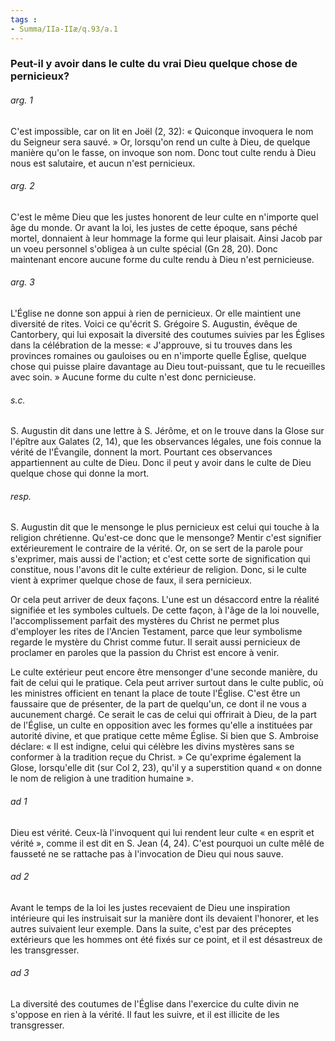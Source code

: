 ```yaml
---
tags : 
- Summa/IIa-IIæ/q.93/a.1
---
```


### Peut-il y avoir dans le culte du vrai Dieu quelque chose de pernicieux?

###### arg. 1
C'est impossible, car on lit en Joël (2, 32): « Quiconque invoquera le nom du Seigneur sera sauvé. » Or, lorsqu'on rend un culte à Dieu, de quelque manière qu'on le fasse, on invoque son nom. Donc tout culte rendu à Dieu nous est salutaire, et aucun n'est pernicieux. 

###### arg. 2
C'est le même Dieu que les justes honorent de leur culte en n'importe quel âge du monde. Or avant la loi, les justes de cette époque, sans péché mortel, donnaient à leur hommage la forme qui leur plaisait. Ainsi Jacob par un voeu personnel s'obligea à un culte spécial (Gn 28, 20). Donc maintenant encore aucune forme du culte rendu à Dieu n'est pernicieuse. 

###### arg. 3
L'Église ne donne son appui à rien de pernicieux. Or elle maintient une diversité de rites. Voici ce qu'écrit S. Grégoire S. Augustin, évêque de Cantorbery, qui lui exposait la diversité des coutumes suivies par les Églises dans la célébration de la messe: « J'approuve, si tu trouves dans les provinces romaines ou gauloises ou en n'importe quelle Église, quelque chose qui puisse plaire davantage au Dieu tout-puissant, que tu le recueilles avec soin. » Aucune forme du culte n'est donc pernicieuse. 

###### s.c.
S. Augustin dit dans une lettre à S. Jérôme, et on le trouve dans la Glose sur l'épître aux Galates (2, 14), que les observances légales, une fois connue la vérité de l'Évangile, donnent la mort. Pourtant ces observances appartiennent au culte de Dieu. Donc il peut y avoir dans le culte de Dieu quelque chose qui donne la mort. 

###### resp.
S. Augustin dit que le mensonge le plus pernicieux est celui qui touche à la religion chrétienne. Qu'est-ce donc que le mensonge? Mentir c'est signifier extérieurement le contraire de la vérité. Or, on se sert de la parole pour s'exprimer, mais aussi de l'action; et c'est cette sorte de signification qui constitue, nous l'avons dit le culte extérieur de religion. Donc, si le culte vient à exprimer quelque chose de faux, il sera pernicieux. 

Or cela peut arriver de deux façons. L'une est un désaccord entre la réalité signifiée et les symboles cultuels. De cette façon, à l'âge de la loi nouvelle, l'accomplissement parfait des mystères du Christ ne permet plus d'employer les rites de l'Ancien Testament, parce que leur symbolisme regarde le mystère du Christ comme futur. Il serait aussi pernicieux de proclamer en paroles que la passion du Christ est encore à venir. 

Le culte extérieur peut encore être mensonger d'une seconde manière, du fait de celui qui le pratique. Cela peut arriver surtout dans le culte public, où les ministres officient en tenant la place de toute l'Église. C'est être un faussaire que de présenter, de la part de quelqu'un, ce dont il ne vous a aucunement chargé. Ce serait le cas de celui qui offrirait à Dieu, de la part de l'Église, un culte en opposition avec les formes qu'elle a instituées par autorité divine, et que pratique cette même Église. Si bien que S. Ambroise déclare: « Il est indigne, celui qui célèbre les divins mystères sans se conformer à la tradition reçue du Christ. » Ce qu'exprime également la Glose, lorsqu'elle dit (sur Col 2, 23), qu'il y a superstition quand « on donne le nom de religion à une tradition humaine ». 

###### ad 1
Dieu est vérité. Ceux-là l'invoquent qui lui rendent leur culte « en esprit et vérité », comme il est dit en S. Jean (4, 24). C'est pourquoi un culte mêlé de fausseté ne se rattache pas à l'invocation de Dieu qui nous sauve. 

###### ad 2
Avant le temps de la loi les justes recevaient de Dieu une inspiration intérieure qui les instruisait sur la manière dont ils devaient l'honorer, et les autres suivaient leur exemple. Dans la suite, c'est par des préceptes extérieurs que les hommes ont été fixés sur ce point, et il est désastreux de les transgresser. 

###### ad 3
La diversité des coutumes de l'Église dans l'exercice du culte divin ne s'oppose en rien à la vérité. Il faut les suivre, et il est illicite de les transgresser. 

